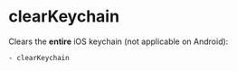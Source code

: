 # clearKeychain

Clears the **entire** iOS keychain (not applicable on Android):

```
- clearKeychain
```
